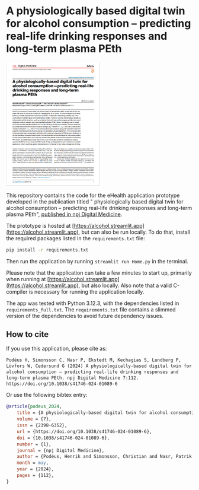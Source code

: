 # A physiologically based digital twin for alcohol consumption – predicting real-life drinking responses and long-term plasma PEth

<a href="https://doi.org/10.1038/s41746-024-01089-6">
	<img src="./article-frontpage.png" alt="article-frontpage" width="50%">
</a>

This repository contains the code for the eHealth application prototype developed in the publication titled \" physiologically based digital twin for alcohol consumption – predicting real-life drinking responses and long-term plasma PEth\", [published in npj Digital Medicine](https://doi.org/10.1038/s41746-024-01089-6).

The prototype is hosted at [https://alcohol.streamlit.app](https://alcohol.streamlit.app), but can also be run locally. To do that, install the required packages listed in the `requirements.txt` file: 

```bash
pip install -r requirements.txt
```

Then run the application by running `streamlit run Home.py` in the terminal. 

Please note that the application can take a few minutes to start up, primarily when running at [https://alcohol.streamlit.app](https://alcohol.streamlit.app), but also locally. Also note that a valid C-compiler is necessary for running the application locally.

The app was tested with Python 3.12.3, with the dependencies listed in `requirements_full.txt`. The `requirements.txt` file contains a slimmed version of the dependencies to avoid future dependency issues. 

## How to cite

If you use this application, please cite as:

```text
Podéus H, Simonsson C, Nasr P, Ekstedt M, Kechagias S, Lundberg P, Lövfors W, Cedersund G (2024) A physiologically-based digital twin for alcohol consumption — predicting real-life drinking responses and long-term plasma PEth. npj Digital Medicine 7:112. https://doi.org/10.1038/s41746-024-01089-6
```

Or use the following bibtex entry:

```bibtex
@article{podeus_2024,
	title = {A physiologically-based digital twin for alcohol consumption — predicting real-life drinking responses and long-term plasma {PEth}},
	volume = {7},
	issn = {2398-6352},
	url = {https://doi.org/10.1038/s41746-024-01089-6},
	doi = {10.1038/s41746-024-01089-6},
	number = {1},
	journal = {npj Digital Medicine},
	author = {Podéus, Henrik and Simonsson, Christian and Nasr, Patrik and Ekstedt, Mattias and Kechagias, Stergios and Lundberg, Peter and Lövfors, William and Cedersund, Gunnar},
	month = may,
	year = {2024},
	pages = {112},
}
```
